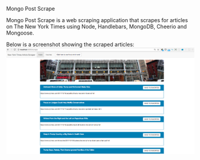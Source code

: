 Mongo Post Scrape

Mongo Post Scrape is a web scraping application that scrapes for articles on The New York Times using Node, Handlebars, MongoDB, Cheerio and Mongoose.

Below is a screenshot showing the scraped articles:
![scraped articles](public/assets/images/mongo.png)

